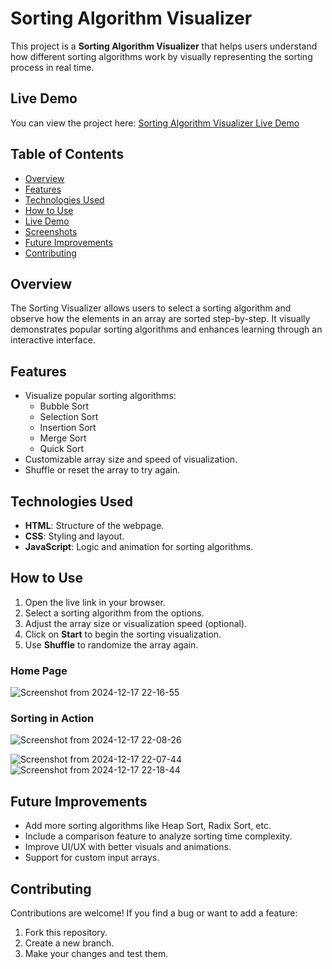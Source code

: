 # Sorting Algorithm Visualizer

This project is a **Sorting Algorithm Visualizer** that helps users understand how different sorting algorithms work by visually representing the sorting process in real time.

## Live Demo
You can view the project here: [Sorting Algorithm Visualizer Live Demo](https://amanc77.github.io/Sorting-Algorithm-Visualizer/)


## Table of Contents
- [Overview](#overview)
- [Features](#features)
- [Technologies Used](#technologies-used)
- [How to Use](#how-to-use)
- [Live Demo](#live-demo)
- [Screenshots](#screenshots)
- [Future Improvements](#future-improvements)
- [Contributing](#contributing)


## Overview
The Sorting Visualizer allows users to select a sorting algorithm and observe how the elements in an array are sorted step-by-step. It visually demonstrates popular sorting algorithms and enhances learning through an interactive interface.

## Features
- Visualize popular sorting algorithms:
  - Bubble Sort
  - Selection Sort
  - Insertion Sort
  - Merge Sort
  - Quick Sort
- Customizable array size and speed of visualization.
- Shuffle or reset the array to try again.

## Technologies Used
- **HTML**: Structure of the webpage.
- **CSS**: Styling and layout.
- **JavaScript**: Logic and animation for sorting algorithms.

## How to Use
1. Open the live link in your browser.
2. Select a sorting algorithm from the options.
3. Adjust the array size or visualization speed (optional).
4. Click on **Start** to begin the sorting visualization.
5. Use **Shuffle** to randomize the array again.


### Home Page
![Screenshot from 2024-12-17 22-16-55](https://github.com/user-attachments/assets/79c2c74b-d37b-498b-a835-90abaf5c84fa)


### Sorting in Action
![Screenshot from 2024-12-17 22-08-26](https://github.com/user-attachments/assets/5b46296e-c0ac-4822-92e9-14fbfb236c7f)

![Screenshot from 2024-12-17 22-07-44](https://github.com/user-attachments/assets/09ebb25b-1a26-4296-9cfa-f948d5ecf525)
![Screenshot from 2024-12-17 22-18-44](https://github.com/user-attachments/assets/f157ed06-9b5f-42ee-9bde-717736f60e4e)

## Future Improvements
- Add more sorting algorithms like Heap Sort, Radix Sort, etc.
- Include a comparison feature to analyze sorting time complexity.
- Improve UI/UX with better visuals and animations.
- Support for custom input arrays.

## Contributing
Contributions are welcome! If you find a bug or want to add a feature:
1. Fork this repository.
2. Create a new branch.
3. Make your changes and test them.
